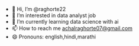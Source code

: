 - 👋 Hi, I’m @raghorte22
- 👀 I’m interested in data analyst job
- 🌱 I’m currently learning data science with ai 
- 📫 How to reach me achalraghorte07@gmail.com
- 😄 Pronouns: english,hindi,marathi
  

<!---
raghorte22/raghorte22 is a ✨ special ✨ repository because its `README.md` (this file) appears on your GitHub profile.
You can click the Preview link to take a look at your changes.
--->
